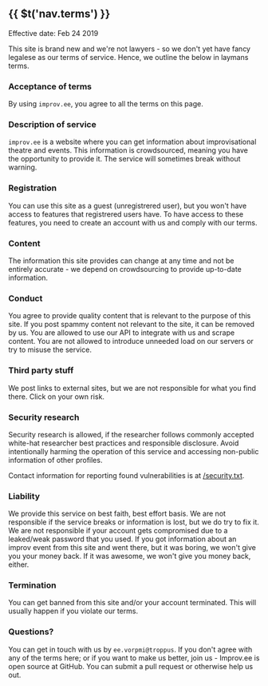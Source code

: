 {{ $t('nav.terms') }}
---------------------

Effective date: Feb 24 2019

This site is brand new and we're not lawyers - so we don't yet have fancy legalese as our terms of service. Hence, we outline the below in laymans terms.

### Acceptance of terms

By using `improv.ee`, you agree to all the terms on this page.

### Description of service

`improv.ee` is a website where you can get information about improvisational theatre and events. This information is crowdsourced, meaning you have the opportunity to provide it. The service will sometimes break without warning.

### Registration

You can use this site as a guest (unregistrered user), but you won't have access to features that registrered users have. To have access to these features, you need to create an account with us and comply with our terms.

### Content

The information this site provides can change at any time and not be entirely accurate - we depend on crowdsourcing to provide up-to-date information.

### Conduct

You agree to provide quality content that is relevant to the purpose of this site. If you post spammy content not relevant to the site, it can be removed by us. You are allowed to use our API to integrate with us and scrape content. You are not allowed to introduce unneeded load on our servers or try to misuse the service.

### Third party stuff

We post links to external sites, but we are not responsible for what you find there. Click on your own risk.

### Security research

Security research is allowed, if the researcher follows commonly accepted white-hat researcher best practices and responsible disclosure. Avoid intentionally harming the operation of this service and accessing non-public information of other profiles.

Contact information for reporting found vulnerabilities is at [/security.txt](/security.txt).

### Liability

We provide this service on best faith, best effort basis. We are not responsible if the service breaks or information is lost, but we do try to fix it. We are not responsible if your account gets compromised due to a leaked/weak password that you used. If you got information about an improv event from this site and went there, but it was boring, we won't give you your money back. If it was awesome, we won't give you money back, either.

### Termination

You can get banned from this site and/or your account terminated. This will usually happen if you violate our terms.

### Questions?

You can get in touch with us by `ee.vorpmi@troppus`. If you don't agree with any of the terms here; or if you want to make us better, join us - Improv.ee is open source at GitHub. You can submit a pull request or otherwise help us out.